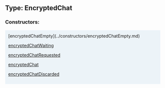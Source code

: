 ## Type: EncryptedChat  

### Constructors:

<style>
.container {
    width: auto;
    overflow-x: auto;
    white-space: nowrap;
    background: #ecf3f8;
    padding: 10px;
}
</style>
<div class="container">
[encryptedChatEmpty](../constructors/encryptedChatEmpty.md)  

[encryptedChatWaiting](../constructors/encryptedChatWaiting.md)  

[encryptedChatRequested](../constructors/encryptedChatRequested.md)  

[encryptedChat](../constructors/encryptedChat.md)  

[encryptedChatDiscarded](../constructors/encryptedChatDiscarded.md)  

</div>
